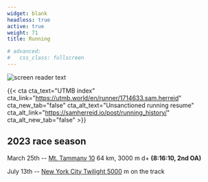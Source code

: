 ```yaml
---
widget: blank
headless: true
active: true
weight: 71
title: Running

# advanced:
#   css_class: fullscreen
---
```

![screen reader text](utmb.jpg "")


{{< cta cta_text="UTMB index" cta_link="https://utmb.world/en/runner/1714633.sam.herreid" cta_new_tab="false" cta_alt_text="Unsanctioned running resume" cta_alt_link="https://samherreid.io/post/running_history/" cta_alt_new_tab="false" >}}

## 2023 race season

March 25th -- [Mt. Tammany 10](https://ultrasignup.com/results_event.aspx?did=93925) 64 km, 3000 m d+ **(8:16:10, 2nd OA)** 

July 13th -- [New York City Twilight 5000](https://www.tracksmith.com/pages/twilight-5000) m on the track



